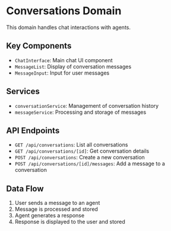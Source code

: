 # Conversations Domain

This domain handles chat interactions with agents.

## Key Components

- `ChatInterface`: Main chat UI component
- `MessageList`: Display of conversation messages
- `MessageInput`: Input for user messages

## Services

- `conversationService`: Management of conversation history
- `messageService`: Processing and storage of messages

## API Endpoints

- `GET /api/conversations`: List all conversations
- `GET /api/conversations/[id]`: Get conversation details
- `POST /api/conversations`: Create a new conversation
- `POST /api/conversations/[id]/messages`: Add a message to a conversation

## Data Flow

1. User sends a message to an agent
2. Message is processed and stored
3. Agent generates a response
4. Response is displayed to the user and stored

